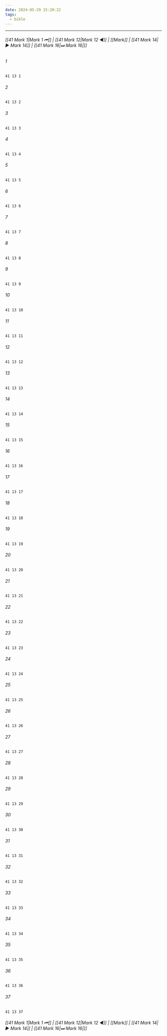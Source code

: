 ```yaml
---
date: 2024-05-29 15:20:22
tags:
  - bible
---
```

___

###### [[41 Mark 1|Mark 1 ⏮]] | [[41 Mark 12|Mark 12 ◀]] | [[Mark]] | [[41 Mark 14|▶ Mark 14]] | [[41 Mark 16|⏭ Mark 16|]]

###### 1
``` verse
41 13 1 
```
###### 2
``` verse
41 13 2 
```
###### 3
``` verse
41 13 3 
```
###### 4
``` verse
41 13 4 
```
###### 5
``` verse
41 13 5 
```
###### 6
``` verse
41 13 6 
```
###### 7
``` verse
41 13 7 
```
###### 8
``` verse
41 13 8 
```
###### 9
``` verse
41 13 9 
```
###### 10
``` verse
41 13 10 
```
###### 11
``` verse
41 13 11 
```
###### 12
``` verse
41 13 12 
```
###### 13
``` verse
41 13 13 
```
###### 14
``` verse
41 13 14 
```
###### 15
``` verse
41 13 15 
```
###### 16
``` verse
41 13 16 
```
###### 17
``` verse
41 13 17 
```
###### 18
``` verse
41 13 18 
```
###### 19
``` verse
41 13 19 
```
###### 20
``` verse
41 13 20 
```
###### 21
``` verse
41 13 21 
```
###### 22
``` verse
41 13 22 
```
###### 23
``` verse
41 13 23 
```
###### 24
``` verse
41 13 24 
```
###### 25
``` verse
41 13 25 
```
###### 26
``` verse
41 13 26 
```
###### 27
``` verse
41 13 27 
```
###### 28
``` verse
41 13 28 
```
###### 29
``` verse
41 13 29 
```
###### 30
``` verse
41 13 30 
```
###### 31
``` verse
41 13 31 
```
###### 32
``` verse
41 13 32 
```
###### 33
``` verse
41 13 33 
```
###### 34
``` verse
41 13 34 
```
###### 35
``` verse
41 13 35 
```
###### 36
``` verse
41 13 36 
```
###### 37
``` verse
41 13 37 
```

###### [[41 Mark 1|Mark 1 ⏮]] | [[41 Mark 12|Mark 12 ◀]] | [[Mark]] | [[41 Mark 14|▶ Mark 14]] | [[41 Mark 16|⏭ Mark 16|]]

